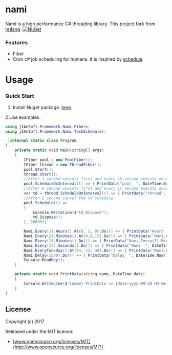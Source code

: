 # nami

Nami is a high performance C# threading library.
This project fork from [retlang](<https://code.google.com/archive/p/retlang/>).
[![NuGet](https://img.shields.io/nuget/v/jIAnSoft.Nami.svg?label=nuget&style=flat-square)](https://www.nuget.org/packages/jIAnSoft.Nami/)

### Features

* Fiber
* Cron c# job scheduling for humans. It is inspired by [schedule](<https://github.com/dbader/schedule>).
  


Usage
================

### Quick Start
1. Install Nuget package. [here](https://www.nuget.org/packages/jIAnSoft.Nami/).

2.Use examples
``` csharp
using jIAnSoft.Framework.Nami.Fibers;
using jIAnSoft.Framework.Nami.TaskScheduler;

 ]internal static class Program
{
    private static void Main(string[] args)
    {
        IFiber pool = new PoolFiber();
        IFiber thread = new ThreadFiber();
        pool.Start();
        thread.Start();
        //After 1 second execute first and every 15 second execute once. 
        pool.ScheduleOnInterval(() => { PrintData("pool  ", DateTime.Now); }, 1000, 15000);
        //After 0 second execute first and every 15 second execute once. 
        var td = thread.ScheduleOnInterval(() => { PrintData("thread", DateTime.Now); }, 0, 15000);
        //After 2 second cancel the td schedule
        pool.Schedule(() =>
        {
            Console.WriteLine($"td Dispose");
            td.Dispose();
        }, 20000);

        Nami.Every(1).Hours().At(0, 2, 0).Do(() => { PrintData("Hours  2", DateTime.Now); });
        Nami.Every(2).Minutes().At(0,0,15).Do(() => { PrintData("Nami.Every(2).Minutes().At(0,0,15)", DateTime.Now); });
        Nami.Every(1).Minutes().Do(() => { PrintData("Nami.Every(1).Minutes()", DateTime.Now); });
        Nami.Every(15).Seconds().Do(() => { PrintData("Nami  ", DateTime.Now); });
        Nami.EveryTuesday().At(14, 13, 40).Do(() => { PrintData("Nami.EveryTuesday().At(n, n, n)  ", DateTime.Now); });
        Nami.Delay(1500).Do(() => { PrintData("Delay  ", DateTime.Now); });
        Console.ReadKey();
    }

    private static void PrintData(string name, DateTime date)
    {
        Console.WriteLine($"{name} PrintData => {date:yyyy-MM-dd HH:mm:ss.fff}");
    }
}

```
## License

Copyright (c) 2017

Released under the MIT license:

- [www.opensource.org/licenses/MIT](http://www.opensource.org/licenses/MIT)